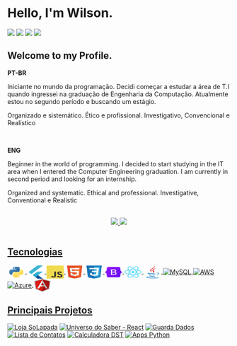 <div>
  <h1>Hello, I'm Wilson.  </h1> <a href="https://www.linkedin.com/in/wilson-souza-junior-28702619b/" target="_blank"><img src="https://img.shields.io/badge/-LinkedIn-%230077B5?style=for-the-badge&logo=linkedin&logoColor=white" target="_blank"></a> 
  <a href = "mailto:wilson.de.souza.junior@gmail.com"><img src="https://img.shields.io/badge/Gmail-D14836?style=for-the-badge&logo=gmail&logoColor=white" target="_blank"></a>
  <a href = "https://wilsondesouza.github.io/portfolio/assets/curriculum/wilsonsouzajunior_portugues.pdf" rel="nofollow"> <img src="https://img.shields.io/badge/Curriculum-%23037725?style=for-the-badge&logo=&logoColor=white" target="_blank"></a>
  <a href = "https://wilsondesouza.github.io/portfolio/" rel="nofollow"> <img src="https://img.shields.io/badge/Portfolio Website-0077B8?style=for-the-badge&logo=&logoColor=white" target="_blank"></a>
  
  <h2>Welcome to my Profile.</h2>
</div>
<div>
  <p><b>PT-BR</b></p>
  <p>Iniciante no mundo da programação. Decidi começar a estudar a área de T.I quando ingressei na graduação de Engenharia da Computação. 
    Atualmente estou no segundo período e buscando um estágio.</p>
  <p>Organizado e sistemático. Ético e profissional. Investigativo, Convencional e Realístico</p>
</div>

  <br>
<div>
  <p><b>ENG</b></p>
  <p>Beginner in the world of programming. I decided to start studying in the IT area when I entered the Computer Engineering graduation.
    I am currently in second period and looking for an internship.</p>
  Organized and systematic. Ethical and professional. Investigative, Conventional e Realistic</p>
</div>
  
<br>

<div align="center">
  <a href="https://github.com/wilsondesouza">
  <img height="180em" src="https://github-readme-stats.vercel.app/api?username=wilsondesouza&show_icons=true&theme=blue_navy&include_all_commits=true&count_private=true"/>

  <img height="180em" src="https://github-readme-stats.vercel.app/api/top-langs/?username=wilsondesouza&layout=compact&langs_count=7&theme=blue_navy"/>
</div>
    
<div style="display: inline_block"><br>
    <h2>Tecnologias</h2>
  <img align="center" alt="Python" height="30" width="40" src="https://raw.githubusercontent.com/devicons/devicon/master/icons/python/python-original.svg">
  <img align="center" alt="Flutter" height="30" width="40" src="https://raw.githubusercontent.com/devicons/devicon/master/icons/flutter/flutter-original.svg">
  <img align="center" alt="JavaScript" height="30" width="40" src="https://raw.githubusercontent.com/devicons/devicon/master/icons/javascript/javascript-original.svg">
  <img align="center" alt="HTML" height="30" width="40" src="https://raw.githubusercontent.com/devicons/devicon/master/icons/html5/html5-original.svg">
  <img align="center" alt="CSS" height="30" width="40" src="https://raw.githubusercontent.com/devicons/devicon/master/icons/css3/css3-original.svg">
  <img align="center" alt="Bootstrap" height="30" width="40" src="https://raw.githubusercontent.com/devicons/devicon/master/icons/bootstrap/bootstrap-original.svg">
  <img align="center" alt="React" height="30" width="40" src="https://raw.githubusercontent.com/devicons/devicon/master/icons/react/react-original.svg">
  <img align="center" alt="Java" height="30" width="40" src="https://raw.githubusercontent.com/devicons/devicon/master/icons/java/java-original.svg">
  <img align="center" alt="MySQL" height="30" width="40" src="https://www.svgrepo.com/show/303251/mysql-logo.svg">
  <img align="center" alt="AWS" height="30" width="40" src="https://upload.wikimedia.org/wikipedia/commons/9/93/Amazon_Web_Services_Logo.svg">
  <img align="center" alt="Azure" height="30" width="40" src="https://www.svgrepo.com/show/353467/azure-icon.svg">
  <img align="center" alt="Angular" height="30" width="40" src="https://raw.githubusercontent.com/devicons/devicon/master/icons/angularjs/angularjs-original.svg">
  
 

<br>

## Principais Projetos
[![Loja SoLapada](https://github-readme-stats.vercel.app/api/pin/?username=wilsondesouza&repo=mini_projeto&bg_color=000&border_color=30A3DC&show_icons=true&icon_color=30A3DC&title_color=2269A9&text_color=FFF)](https://github.com/wilsondesouza/mini_projeto)
[![Universo do Saber - React](https://github-readme-stats.vercel.app/api/pin/?username=wilsondesouza&repo=projeto_js_e_react&bg_color=000&border_color=30A3DC&show_icons=true&icon_color=30A3DC&title_color=2269A9&text_color=FFFF)](https://github.com/wilsondesouza/projeto_js_e_react)
[![Guarda Dados](https://github-readme-stats.vercel.app/api/pin/?username=wilsondesouza&repo=guarda_dados&bg_color=000&border_color=30A3DC&show_icons=true&icon_color=30A3DC&title_color=2269A9&text_color=FFF)](https://github.com/wilsondesouza/guarda_dados)
[![Lista de Contatos](https://github-readme-stats.vercel.app/api/pin/?username=wilsondesouza&repo=listadecontatos&bg_color=000&border_color=30A3DC&show_icons=true&icon_color=30A3DC&title_color=2269A9&text_color=FFF)](https://github.com/wilsondesouza/listadecontatos)
[![Calculadora DST](https://github-readme-stats.vercel.app/api/pin/?username=wilsondesouza&repo=Descubra-seu-dano&bg_color=000&border_color=30A3DC&show_icons=true&icon_color=30A3DC&title_color=2269A9&text_color=FFF)](https://github.com/wilsondesouza/Descubra-seu-dano)
[![Apps Python](https://github-readme-stats.vercel.app/api/pin/?username=wilsondesouza&repo=App-Python&bg_color=000&border_color=30A3DC&show_icons=true&icon_color=30A3DC&title_color=2269A9&text_color=FFF)](https://github.com/wilsondesouza/App-Python) 

